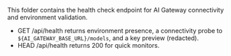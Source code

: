 This folder contains the health check endpoint for AI Gateway connectivity and environment validation.

- GET /api/health returns environment presence, a connectivity probe to `${AI_GATEWAY_BASE_URL}/models`, and a key preview (redacted).
- HEAD /api/health returns 200 for quick monitors.

